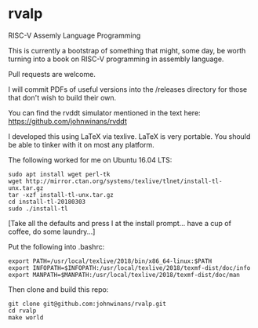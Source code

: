 # rvalp

RISC-V Assemly Language Programming

This is currently a bootstrap of something that might, some day, be worth 
turning into a book on RISC-V programming in assembly language.

Pull requests are welcome.

I will commit PDFs of useful versions into the /releases directory for those 
that don't wish to build their own.

You can find the rvddt simulator mentioned in the text here: https://github.com/johnwinans/rvddt
    
I developed this using LaTeX via texlive.  LaTeX is very portable.  You should 
be able to tinker with it on most any platform.  

The following worked for me on Ubuntu 16.04 LTS:

    sudo apt install wget perl-tk
    wget http://mirror.ctan.org/systems/texlive/tlnet/install-tl-unx.tar.gz
    tar -xzf install-tl-unx.tar.gz
    cd install-tl-20180303
    sudo ./install-tl

[Take all the defaults and press I at the install prompt... have a cup of 
coffee, do some laundry...]

Put the following into .bashrc:

    export PATH=/usr/local/texlive/2018/bin/x86_64-linux:$PATH    
    export INFOPATH=$INFOPATH:/usr/local/texlive/2018/texmf-dist/doc/info
    export MANPATH=$MANPATH:/usr/local/texlive/2018/texmf-dist/doc/man

Then clone and build this repo:

    git clone git@github.com:johnwinans/rvalp.git
    cd rvalp
    make world
